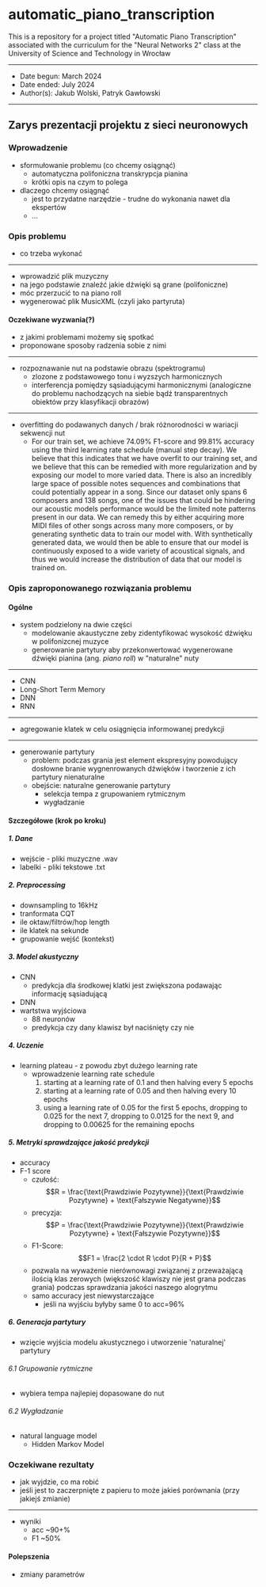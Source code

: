 # automatic_piano_transcription
This is a repository for a project titled "Automatic Piano Transcription" associated with the curriculum for the "Neural Networks 2" class at the University of Science and Technology in Wrocław

---
- Date begun: March 2024
- Date ended: July 2024
- Author(s): Jakub Wolski, Patryk Gawłowski
---

## Zarys prezentacji projektu z sieci neuronowych
### Wprowadzenie
- sformułowanie problemu (co chcemy osiągnąć)
    - automatyczna polifoniczna transkrypcja pianina
    - krótki opis na czym to polega
- dlaczego chcemy osiągnąć
    - jest to przydatne narzędzie - trudne do wykonania nawet dla ekspertów
    - ...
### Opis problemu
- co trzeba wykonać
---
- wprowadzić plik muzyczny
- na jego podstawie znaleźć jakie dźwięki są grane (polifoniczne)
- móc przerzucić to na piano roll
- wygenerować plik MusicXML (czyli jako partyruta)
#### Oczekiwane wyzwania(?)
- z jakimi problemami możemy się spotkać
- proponowane sposoby radzenia sobie z nimi
---
- rozpoznawanie nut na podstawie obrazu (spektrogramu)
    - zlozone z podstawowego tonu i wyzszych harmonicznych
    - interferencja pomiędzy sąsiadującymi harmonicznymi (analogiczne do problemu nachodzących na siebie bądź transparentnych obiektów przy klasyfikacji obrazów)
---
- overfitting do podawanych danych / brak różnorodności w wariacji sekwencji nut
    - For our train set, we achieve 74.09% F1-score and 99.81% accuracy using the third learning rate schedule (manual step decay). We believe that this indicates that we have overfit to our training set, and we believe that this can be remedied with more regularization and by exposing our model to more varied data. There is also an incredibly large space of possible notes sequences and combinations that could potentially appear in a song. Since our dataset only spans 6 composers and 138 songs, one of the issues that could be hindering our acoustic models performance would be the limited note patterns present in our data. We can remedy this by either acquiring more MIDI files of other songs across many more composers, or by generating synthetic data to train our model with. With synthetically generated data, we would then be able to ensure that our model is continuously exposed to a wide variety of acoustical signals, and thus we would increase the distribution of data that our model is trained on.
### Opis zaproponowanego rozwiązania problemu
#### Ogólne
- system podzielony na dwie części
    - modelowanie akaustyczne zeby zidentyfikować wysokość dźwięku w polifonizcnej muzyce
    - generowanie partytury aby przekonwertować wygenerowane dźwięki pianina (ang. _piano roll_) w "naturalne" nuty
---
- CNN
- Long-Short Term Memory
- DNN
- RNN
---
- agregowanie klatek w celu osiągnięcia informowanej predykcji
---
- generowanie partytury
    - problem: podczas grania jest element ekspresyjny powodujący dosłowne branie wygnenrowanych dźwięków i tworzenie z ich partytury nienaturalne
    - obejście: naturalne generowanie partytury
        - selekcja tempa z grupowaniem rytmicznym
        - wygładzanie
#### Szczegółowe (krok po kroku)
##### 1. Dane
- wejście - pliki muzyczne .wav
- labelki - pliki tekstowe .txt
##### 2. Preprocessing
- downsampling to 16kHz
- tranformata CQT
- ile oktaw/filtrów/hop length
- ile klatek na sekunde
- grupowanie wejść (kontekst)
##### 3. Model akustyczny
- CNN
    - predykcja dla środkowej klatki jest zwiększona podawając informację sąsiadującą
- DNN
- wartstwa wyjściowa
    - 88 neuronów
    - predykcja czy dany klawisz był naciśnięty czy nie
##### 4. Uczenie
- learning plateau - z powodu zbyt dużego learning rate
    - wprowadzenie learning rate schedule
        1. starting at a learning rate of 0.1 and then halving every 5 epochs
        2. starting at a learning rate of 0.05 and then halving every 10 epochs
        3. using a learning rate of 0.05 for the first 5 epochs, dropping to 0.025 for the next 7, dropping to 0.0125 for the next 9, and dropping to 0.00625 for the remaining epochs
##### 5. Metryki sprawdzające jakość predykcji
- accuracy
- F-1 score
    - czułość: $$R = \frac{\text{Prawdziwie Pozytywne}}{\text{Prawdziwie Pozytywne} + \text{Fałszywie Negatywne}}$$
    - precyzja: $$P = \frac{\text{Prawdziwie Pozytywne}}{\text{Prawdziwie Pozytywne} + \text{Fałszywie Pozytywne}}$$
    - F1-Score: $$F1 = \frac{2 \cdot R \cdot P}{R + P}$$
    - pozwala na wyważenie nierównowagi związanej z przeważającą ilością klas zerowych (większość klawiszy nie jest grana podczas grania) podczas sprawdzania jakości naszego alogrytmu
    - samo accuracy jest niewystarczające
        - jeśli na wyjściu byłyby same 0 to acc=96%
##### 6. Generacja partytury
- wzięcie wyjścia modelu akustycznego i utworzenie 'naturalnej' partytury
###### 6.1 Grupowanie rytmiczne
- wybiera tempa najlepiej dopasowane do nut
###### 6.2 Wygładzanie
- natural language model
    - Hidden Markov Model
### Oczekiwane rezultaty
- jak wyjdzie, co ma robić
- jeśli jest to zaczerpnięte z papieru to może jakieś porównania (przy jakiejś zmianie)
---
- wyniki
    - acc ~90+%
    - F1 ~50%
#### Polepszenia
- zmiany parametrów



